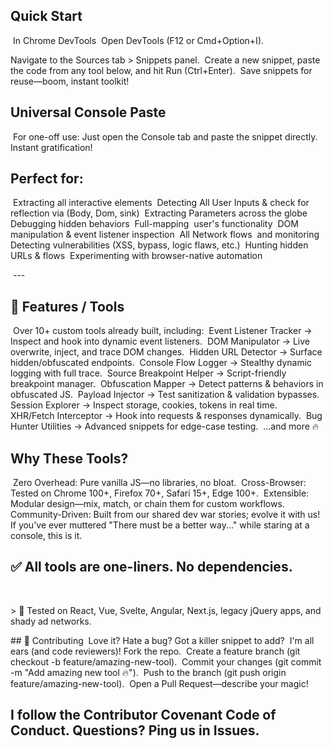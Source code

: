 ## ‎Quick Start
‎
‎In Chrome DevTools
‎
‎Open DevTools (F12 or Cmd+Option+I).

‎Navigate to the Sources tab > Snippets panel.
‎
‎Create a new snippet, paste the code from any tool below, and hit Run (Ctrl+Enter).
‎
‎Save snippets for reuse—boom, instant toolkit!
‎
‎
‎


## Universal Console Paste
‎
For one-off use: Just open the Console tab and paste the snippet directly. Instant gratification!
‎



## ‎Perfect for:
‎
‎Extracting all interactive elements 
‎
‎Detecting All User Inputs & check for reflection via (Body, Dom, sink)
‎
‎Extracting Parameters across the globe 
‎
‎Debugging hidden behaviors
‎
‎Full-mapping  user's functionality
‎
‎DOM manipulation & event listener inspection
‎
‎All Network flows  and monitoring 
‎
‎Detecting vulnerabilities (XSS, bypass, logic flaws, etc.)
‎
‎Hunting hidden URLs & flows
‎
‎Experimenting with browser-native automation
‎
‎

‎
‎---
‎
## ‎🚀 Features / Tools
‎
‎Over 10+ custom tools already built, including:
‎
‎Event Listener Tracker → Inspect and hook into dynamic event listeners.
‎
‎DOM Manipulator → Live overwrite, inject, and trace DOM changes.
‎
‎Hidden URL Detector → Surface hidden/obfuscated endpoints.
‎
‎Console Flow Logger → Stealthy dynamic logging with full trace.
‎
‎Source Breakpoint Helper → Script-friendly breakpoint manager.
‎
‎Obfuscation Mapper → Detect patterns & behaviors in obfuscated JS.
‎
‎Payload Injector → Test sanitization & validation bypasses.
‎
‎Session Explorer → Inspect storage, cookies, tokens in real time.
‎
‎XHR/Fetch Interceptor → Hook into requests & responses dynamically.
‎
‎Bug Hunter Utilities → Advanced snippets for edge-case testing.
‎
‎…and more 🔥
‎
‎


## ‎Why These Tools?
‎
‎Zero Overhead: Pure vanilla JS—no libraries, no bloat.
‎
‎Cross-Browser: Tested on Chrome 100+, Firefox 70+, Safari 15+, Edge 100+.
‎
‎Extensible: Modular design—mix, match, or chain them for custom workflows.
‎
‎Community-Driven: Built from our shared dev war stories; evolve it with us!
‎
‎If you've ever muttered "There must be a better way..." while staring at a console, this is it.
‎

## ‎✅ All tools are **one-liners**. No dependencies. 
‎

‎> 🧪 Tested on React, Vue, Svelte, Angular, Next.js, legacy jQuery apps, and shady ad networks.
‎



‎## 🤝 Contributing
‎
‎Love it? Hate a bug? Got a killer snippet to add?  I'm all ears (and code reviewers)!
‎Fork the repo.
‎
‎Create a feature branch (git checkout -b feature/amazing-new-tool).
‎
‎Commit your changes (git commit -m "Add amazing new tool 🔥").
‎
‎Push to the branch (git push origin feature/amazing-new-tool).
‎
‎Open a Pull Request—describe your magic!
‎


## ‎I follow the Contributor Covenant Code of Conduct. Questions? Ping us in Issues.
‎
